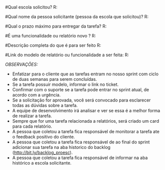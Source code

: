 #Qual escola solicitou?
R:

#Qual nome da pessoa solicitante (pessoa da escola que solicitou)?
R:

#Qual o prazo máximo para entregar da tarefa?
R:

#É uma funcionalidade ou relatório novo ?
R:

#Descrição completa do que é para ser feito
R:

#Link do modelo de relatório ou funcionalidade a ser feita:
R:

*OBSERVAÇÕES:*
- Enfatizar para o cliente que as tarefas entram no nosso sprint com ciclo de duas semanas para serem concluídas.
- Se a tarefa possuir modelo, informar o link no ticket.
- Confirmar com o suporte se a tarefa pode entrar no sprint atual, de acordo com a urgência.
-  Se a solicitação for aprovada, você será convocado para esclarecer todas as dúvidas sobre a tarefa.
- A equipe de desenvolvimento irá analisar e ver se essa é a melhor forma de realizar a tarefa.
- Sempre que for uma tarefa relacionada a relatórios, será criado um card para cada relatório. 
- A pessoa que coletou a tarefa fica responsável de monitorar a tarefa ate o feedback positivo do cliente.
- A pessoa que coletou a tarefa fica responsável de ao final do sprint adicionar sua tarefa na aba historico do backlog (http://bit.ly/backlog_proesc).
- A pessoa que coletou a tarefa fica responsável de informar na aba histórico a escola solicitante.